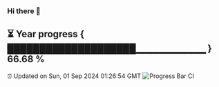 ### Hi there 👋
⏳ Year progress { ████████████████████▁▁▁▁▁▁▁▁▁▁ } 66.68 %
---
⏰ Updated on Sun, 01 Sep 2024 01:26:54 GMT
![Progress Bar CI](https://github.com/liununu/liununu/workflows/Progress%20Bar%20CI/badge.svg)
